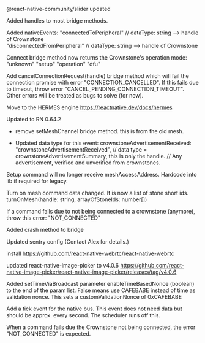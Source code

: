 @react-native-community/slider updated

Added handles to most bridge methods.

Added nativeEvents:
"connectedToPeripheral"       // dataType: string --> handle of Crownstone  
"disconnectedFromPeripheral"  // dataType: string --> handle of Crownstone       

Connect bridge method now returns the Crownstone's operation mode:
"unknown"
"setup"
"operation"
"dfu"

Add cancelConnectionRequest(handle) bridge method which will fail the connection promise with error "CONNECTION_CANCELLED". If this fails due to timeout, throw error "CANCEL_PENDING_CONNECTION_TIMEOUT". Other errors will be treated as bugs to solve (for now).

Move to the HERMES engine
https://reactnative.dev/docs/hermes

Updated to RN 0.64.2

- remove setMeshChannel bridge method. this is from the old mesh.

- Updated data type for this event:
    crownstoneAdvertisementReceived: "crownstoneAdvertisementReceived",   // data type = crownstoneAdvertisementSummary, this is only the handle. // Any advertisement, verified and unverified from crownstones.
    
Setup command will no longer receive meshAccessAddress. Hardcode into lib if required for legacy.

Turn on mesh command data changed. It is now a list of stone short ids.
turnOnMesh(handle: string, arrayOfStoneIds: number[])  

If a command fails due to not being connected to a crownstone (anymore), throw this error: "NOT_CONNECTED"

Added crash method to bridge

Updated sentry config (Contact Alex for details.)

install https://github.com/react-native-webrtc/react-native-webrtc

updated react-native-image-picker to v4.0.6
https://github.com/react-native-image-picker/react-native-image-picker/releases/tag/v4.0.6

Added setTimeViaBroadcast parameter enableTimeBasedNonce (boolean) to the end of the param list. False means use CAFEBABE instead of time as validation nonce.
This sets a customValidationNonce of 0xCAFEBABE

Add a tick event for the native bus. This event does not need data but should be approx. every second. The scheduler runs off this.

When a command fails due the Crownstone not being connected, the error "NOT_CONNECTED" is expected.
